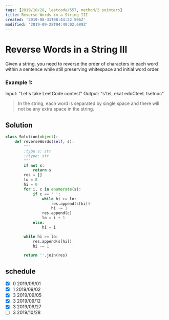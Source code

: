 ```yaml
---
tags: [2019/10/28, leetcode/557, method/2 pointers]
title: Reverse Words in a String III
created: '2019-08-31T08:44:22.506Z'
modified: '2019-09-28T04:48:02.689Z'
---
```


# Reverse Words in a String III


Given a string, you need to reverse the order of characters in each word within a sentence while still preserving whitespace and initial word order.

### Example 1:

Input: "Let's take LeetCode contest"
Output: "s'teL ekat edoCteeL tsetnoc"

> In the string, each word is separated by single space and there will not be any extra space in the string.


## Solution

```python
class Solution(object):
    def reverseWords(self, s):
        """
        :type s: str
        :rtype: str
        """
        if not s:
            return s
        res = []
        lo = 0
        hi = 0
        for i, c in enumerate(s):
            if c == ' ':
                while hi >= lo:
                    res.append(s[hi])
                    hi -= 1
                res.append(c)
                lo = i + 1
            else:
                hi = i

        while hi >= lo:
            res.append(s[hi])
            hi -= 1

        return ''.join(res)
```

## schedule

* [x] 0 2019/09/01
* [x] 1 2019/09/02
* [x] 3 2019/09/05
* [x] 3 2019/09/12
* [x] 3 2019/09/27
* [ ] 3 2019/10/28
